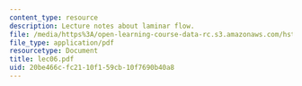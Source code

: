 ```yaml
---
content_type: resource
description: Lecture notes about laminar flow.
file: /media/https%3A/open-learning-course-data-rc.s3.amazonaws.com/hst-410j-projects-in-microscale-engineering-for-the-life-sciences-spring-2007/20be466cfc2110f159cb10f7690b40a8_lec06.pdf
file_type: application/pdf
resourcetype: Document
title: lec06.pdf
uid: 20be466c-fc21-10f1-59cb-10f7690b40a8
---
```

